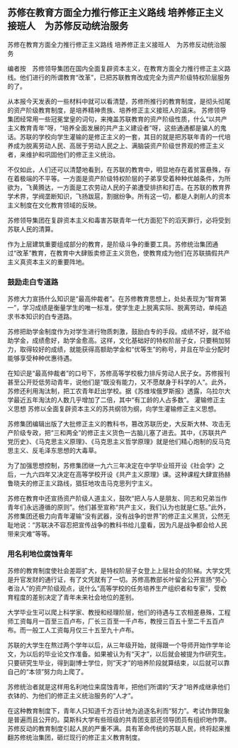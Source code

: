 ## 苏修在教育方面全力推行修正主义路线 培养修正主义接班人　为苏修反动统治服务

苏修在教育方面全力推行修正主义路线
培养修正主义接班人　为苏修反动统治服务

编者按　苏修领导集团在国内全面复辟资本主义，在教育方面全力推行修正主义路线。他们进行的所谓教育“改革”，已把苏联教育改成完全为资产阶级特权阶层服务的了。

从本报今天发表的一些材料中就可以看清楚，苏修所推行的教育制度，是彻头彻尾的资产阶级教育制度，是培养精神贵族、培养修正主义接班人的温床。
苏修领导集团经常用一些冠冕堂皇的词句，来掩盖苏联教育的资产阶级性质，什么“以共产主义教育青年”呀，“培养全面发展的共产主义建设者”呀，这些通通都是骗人的鬼话。苏联的学校向学生灌输的是修正主义的一套，其目的就是把苏联年青的一代培养成为脱离劳动人民、高居于劳动人民之上、满脑袋资产阶级世界观的修正主义者，来维护和巩固他们的修正主义统治。

不仅如此，人们还可以清楚地看到，在苏联的教育中，明显地存在着贫富悬殊，存在着极端的不平等。一方面是资产阶级特权阶层的子弟享受着种种优越条件，为所欲为，飞黄腾达，一方面是工农劳动人民的子弟遭受排挤和打击。在苏联的教育界学术界，学阀垄断知识，飞扬跋扈，割据纷争。所有这一切，都是人剥削人的资本主义制度在文化教育领域的反映。

苏修领导集团在复辟资本主义和毒害苏联青年一代方面犯下的滔天罪行，必将受到苏联人民的清算。

作为上层建筑重要组成部分的教育，是阶级斗争的重要工具。苏修统治集团通过“改革”教育，在教育中大肆贩卖修正主义货色，使教育成为他们在苏联搞假共产主义真资本主义的重要阵地。 

### 鼓励走白专道路

苏修大力宣扬什么知识是“最高仲裁者”。在苏修教育思想上，处处表现为“智育第一”，学习成绩是衡量学生的唯一标准，使学生走上脱离实际、脱离劳动，单纯追求书本知识的白专道路。

苏修把助学金制度作为对学生进行物质刺激，鼓励白专的手段。成绩不好，就不给助学金，成绩愈好，助学金愈高。这样，文化基础好的特权阶层子女，只要稍加努力，取得较好的成绩，就能获得高额助学金和“优等生”的称号，并且在毕业分配时能够享受种种优惠待遇。

在知识是“最高仲裁者”的口号下，苏修高等学校极力排斥劳动人民子女。苏修报刊甚至公开贬低劳动青年，说他们是“既没有能力，又不愿献身于科学的人”。此外，苏修还利用淘汰制，把工农青年赶出学校。据《苏维埃俄罗斯报》透露，乌拉尔大学最近五年淘汰的人数几乎增加了二倍，其中“有工龄的人占多数”。 灌输修正主义思想
苏修以全面复辟资本主义的苏共纲领为纲，向学生灌输修正主义思想。

苏修集团编辑出版了大批修正主义的教科书，篡改苏联历史，大反斯大林、攻击无产阶级专政，把“三和两全”的修正主义货色一古脑儿塞了进去。其中，《苏联共产党历史》、《马克思主义原理》、《马克思主义哲学原理》就是他们精心炮制的反马克思主义、反毛泽东思想的大毒草。

为了加强思想控制，苏修集团继一九六三年决定在中学毕业班开设《社会学》之后，一九六四年又决定在高等学校开设《共产主义原理》课。这种课程大肆宣扬赫鲁晓夫的修正主义路线，猖狂地攻击马克思列宁主义。

苏修在教育中还宣扬资产阶级人道主义，鼓吹“把人与人是朋友、同志和兄弟当作青年们永远遵循的原则”。他们甚至宣称“共产主义，我们认为也就是仁慈。”此外，苏修集团还极力向青年灌输“没有武器，没有战争的世界”的修正主义黑货，公然无耻地说：“苏联决不容忍把宣传战争的教科书给儿童看，因为凡是战争都会给人民带来灾难”等等。

### 用名利地位腐蚀青年

苏修的教育制度使社会差距扩大，是特权阶层子女登上上层社会的阶梯。大学文凭是升官发财的通行证，有了文凭就有了一切。苏修高教部长叶留金公开宣扬“劳心者治人”的资产阶级观点，说什么“高等学校的任务培养生产组织者和专家”，受教育程度的差别决定了青年未来社会地位的差别。

大学毕业生可以爬上科学家、教授和经理阶层，他们的待遇与工农相差悬殊，工程师工资每月一百至三百卢布，厂长三百至一千卢布，教授三百五十至二千五百卢布。而一般工人工资每月仅三十五至九十卢布。

苏联的大学生在熬过两个学年以后，从三年级开始，就得跟一个导师开始作学年论文，为以后的毕业论文作准备。如果被认为有“天才”，以后就会被提为作研究生。只要研究生毕业，得到副博士学位，则“天才”的培养阶段就算结束，以后就可以靠自己的“本领”努力向上爬了。

苏修统治者就是这样用名利地位来腐蚀青年，把他们所谓的“天才”培养成继承他们衣钵的、为他们的修正主义统治服务的“人才”。

在这种教育制度下，青年人只知道千方百计地为追逐名利而“努力”。考试作弊现象是普遍而且公开的。莫斯科大学有些班级的共青团支部还领导团员有组织地作弊。
苏修反动的教育制度引起人民的严重不满。具有革命传统的苏联人民，终将起来推翻苏修统治集团，砸烂现行的修正主义教育制度。